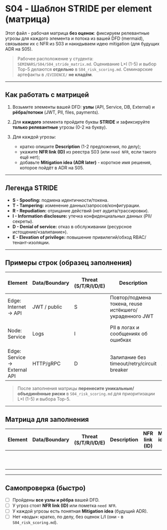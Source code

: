 # S04 - Шаблон STRIDE per element (матрица)

Этот файл - рабочая матрица **без оценок**: фиксируем релевантные угрозы для каждого элемента и потока из вашей DFD (mermaid), связываем их с NFR из S03 и накидываем идею mitigation (для будущих ADR на S05).

> Рабочее расположение у студента: `SEMINARS/S04/S04_stride_matrix.md`.
> Оценивание L×I (1-5) и выбор Top-5 делаются **отдельно** в `S04_risk_scoring.md`.
> Семинарские артефакты в `/EVIDENCE/` **не кладём**.

---

## Как работать с матрицей

1. Возьмите элементы вашей DFD: **узлы** (API, Service, DB, External) и **рёбра/потоки** (JWT, PII, files, payments).
2. Для **каждого** элемента пройдите буквы **STRIDE** и зафиксируйте **только релевантные** угрозы (0-2 на букву).
3. Для каждой угрозы:

   * кратко опишите **Description** (1-2 предложения, по делу);
   * укажите **NFR link (ID)** из реестра S03 (или `need NFR`, если такого ещё нет);
   * добавьте **Mitigation idea (ADR later)** - короткое имя решения, которое пойдёт в ADR на S05.

---

## Легенда STRIDE

* **S - Spoofing:** подмена идентичности/токена.
* **T - Tampering:** изменение данных/запросов/конфигурации.
* **R - Repudiation:** отрицание действий (нет аудита/трассировки).
* **I - Information disclosure:** утечка конфиденциальных данных (PII/секреты).
* **D - Denial of service:** отказ в обслуживании (ресурсное истощение/«залипание»).
* **E - Elevation of privilege:** повышение привилегий/обход RBAC/тенант-изоляции.

---

## Примеры строк (образец заполнения)

| Element                      | Data/Boundary | Threat (S/T/R/I/D/E) | Description                                            | NFR link (ID)                   | Mitigation idea (ADR later)               |
| ---------------------------- | ------------- | -------------------- | ------------------------------------------------------ | ------------------------------- | ----------------------------------------- |
| Edge: Internet → API         | JWT / public  | S                    | Повтор/подмена токена, reuse истёкшего/украденного JWT | NFR-AuthN, NFR-RateLimit        | JWT TTL+Refresh, rate limit на `/auth/*`  |
| Node: Service                | Logs          | I                    | PII в логах и сообщениях об ошибках                    | NFR-Privacy/PII, NFR-API-Errors | Маскирование PII, RFC7807 без стэктрейсов |
| Edge: Service → External API | HTTP/gRPC     | D                    | Залипание без timeout/retry/circuit breaker            | NFR-Timeouts/Retry/CB           | Timeout≤2s, retry≤3 с джиттером, CB       |

> После заполнения матрицы **перенесите уникальные/объединённые риски** в `S04_risk_scoring.md` для приоритизации L×I (1-5) и выбора Top-5.

---

## Матрица для заполнения

| Element | Data/Boundary | Threat (S/T/R/I/D/E) | Description | NFR link (ID) | Mitigation idea (ADR later) |
| ------- | ------------- | -------------------- | ----------- | ------------- | --------------------------- |
|         |               |                      |             |               |                             |
|         |               |                      |             |               |                             |
|         |               |                      |             |               |                             |
|         |               |                      |             |               |                             |
|         |               |                      |             |               |                             |
|         |               |                      |             |               |                             |
|         |               |                      |             |               |                             |
|         |               |                      |             |               |                             |
|         |               |                      |             |               |                             |
|         |               |                      |             |               |                             |

---

## Самопроверка (быстро)

* [ ] Пройдены **все узлы и рёбра** вашей DFD.
* [ ] У угроз стоят **NFR link (ID)** или пометка `need NFR`.
* [ ] У каждой угрозы есть понятная **Mitigation idea** (будущий ADR).
* [ ] Нет «воды»: кратко, по делу, без оценок L/I (они - в `S04_risk_scoring.md`).
